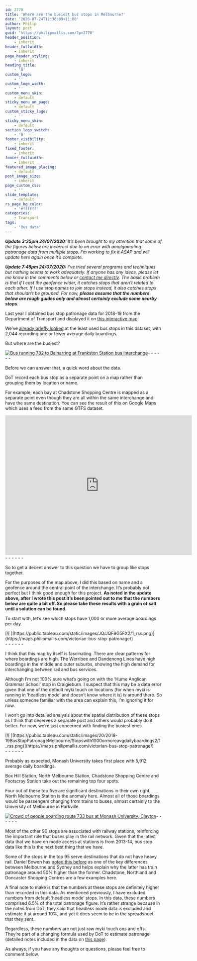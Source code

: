 ```yaml
---
id: 2770
title: 'Where are the busiest bus stops in Melbourne?'
date: '2020-07-24T12:36:09+11:00'
author: Philip
layout: post
guid: 'https://philipmallis.com/?p=2770'
header_position:
    - inherit
header_fullwidth:
    - inherit
page_header_styling:
    - inherit
heading_title:
    - '0'
custom_logo:
    - ''
custom_logo_width:
    - ''
custom_menu_skin:
    - default
sticky_menu_on_page:
    - default
custom_sticky_logo:
    - ''
sticky_menu_skin:
    - default
section_logo_switch:
    - '0'
footer_visibility:
    - inherit
fixed_footer:
    - inherit
footer_fullwidth:
    - inherit
featured_image_placing:
    - default
post_image_size:
    - inherit
page_custom_css:
    - ''
slide_template:
    - default
rs_page_bg_color:
    - '#ffffff'
categories:
    - Transport
tags:
    - 'Bus data'
---
```


***Update 3:25pm 24/07/2020:** It’s been brought to my attention that some of the figures below are incorrect due to an error with amalgamating patronage data from multiple stops. I’m working to fix it ASAP and will update here again once it’s complete.*

***Update 7:45pm 24/07/2020:** I’ve tried several programs and techniques but nothing seems to work adequately. If anyone has any ideas, please let me know in the comments below or [contact me directly](https://philipmallis.com/about/ "About"). The basic problem is that if I cast the geofence wider, it catches stops that aren’t related to each other. If I use stop names to join stops instead, it also catches stops that shouldn’t be grouped. For now, **please assume that the numbers below are rough guides only and almost certainly exclude some nearby stops**.*

Last year I obtained bus stop patronage data for 2018-19 from the Department of Transport and displayed it on [this interactive map](https://maps.philipmallis.com/victorian-bus-stop-patronage/).

We’ve [already briefly looked](https://twitter.com/philipmallis/status/1240157985931808768 "https://twitter.com/philipmallis/status/1240157985931808768") at the least used bus stops in this dataset, with 2,044 recording one or fewer average daily boardings.

But where are the busiest?

[![Bus running 782 to Balnarring at Frankston Station bus interchange](https://live.staticflickr.com/65535/50094964438_9e5233ce81_z.jpg)](https://www.flickr.com/photos/philipmallis/50094964438/ "Bus running 782 to Balnarring at Frankston Station bus interchange")<script async="" charset="utf-8" src="//embedr.flickr.com/assets/client-code.js"></script>- - - - - -

Before we can answer that, a quick word about the data.

DoT record each bus stop as a separate point on a map rather than grouping them by location or name.

For example, each bay at Chadstone Shopping Centre is mapped as a separate point even though they are all within the same interchange and have the same destination. You can see the result of this on Google Maps which uses a feed from the same GTFS dataset.

<iframe allowfullscreen="" aria-hidden="false" frameborder="0" height="450" loading="lazy" src="https://www.google.com/maps/embed?pb=!1m14!1m12!1m3!1d468.0747797427934!2d145.08356315815843!3d-37.8879098900762!2m3!1f0!2f0!3f0!3m2!1i1024!2i768!4f13.1!5e0!3m2!1sen!2sau!4v1595548954305!5m2!1sen!2sau" style="border:0;" tabindex="0" width="600"></iframe>- - - - - -

So to get a decent answer to this question we have to group like stops together.

For the purposes of the map above, I did this based on name and a geofence around the central point of the interchange. It’s probably not perfect but I think good enough for this project. **As noted in the update above, after I wrote this post it’s been pointed out to me that the numbers below are quite a bit off. So please take these results with a grain of salt until a solution can be found.**

To start with, let’s see which stops have 1,000 or more average boardings per day.

<div class="tableauPlaceholder" id="viz1595554486655" style="position: relative"><noscript>[![ ](https://public.tableau.com/static/images/JQ/JQF9G5FX2/1_rss.png)](https://maps.philipmallis.com/victorian-bus-stop-patronage/)</noscript><object class="tableauViz" style="display:none;"><param name="host_url" value="https%3A%2F%2Fpublic.tableau.com%2F"></param> <param name="embed_code_version" value="3"></param> <param name="path" value="shared/JQF9G5FX2"></param> <param name="toolbar" value="yes"></param><param name="static_image" value="https://public.tableau.com/static/images/JQ/JQF9G5FX2/1.png"></param> <param name="animate_transition" value="yes"></param><param name="display_static_image" value="yes"></param><param name="display_spinner" value="yes"></param><param name="display_overlay" value="yes"></param><param name="display_count" value="yes"></param><param name="language" value="en"></param></object></div> <script type="text/javascript">                    var divElement = document.getElementById('viz1595554486655');                    var vizElement = divElement.getElementsByTagName('object')[0];                    vizElement.style.width='100%';vizElement.style.height=(divElement.offsetWidth*0.75)+'px';                    var scriptElement = document.createElement('script');                    scriptElement.src = 'https://public.tableau.com/javascripts/api/viz_v1.js';                    vizElement.parentNode.insertBefore(scriptElement, vizElement);                </script>- - - - - -

I think that this map by itself is fascinating. There are clear patterns for where boardings are high. The Werribee and Dandenong Lines have high boardings in the middle and outer suburbs, showing the high demand for interchanging between rail and bus services.

Although I’m not 100% sure what’s going on with the ‘Hume Anglican Grammar School’ stop in Craigieburn. I suspect that this may be a data error given that one of the default myki touch on locations (for when myki is running in ‘headless mode’ and doesn’t know where it is) is around there. So unless someone familiar with the area can explain this, I’m ignoring it for now.

I won’t go into detailed analysis about the spatial distribution of these stops as I think that deserves a separate post and others would probably do it better. For now, we’re just concerned with finding the busiest ones.

<div class="tableauPlaceholder" id="viz1595552684680" style="position: relative"><noscript>[![ ](https://public.tableau.com/static/images/20/2018-19BusStopPatronageMelbourne/Stopswith1000ormoreavgdailyboardings2/1_rss.png)](https://maps.philipmallis.com/victorian-bus-stop-patronage/)</noscript><object class="tableauViz" style="display:none;"><param name="host_url" value="https%3A%2F%2Fpublic.tableau.com%2F"></param> <param name="embed_code_version" value="3"></param> <param name="site_root" value=""></param><param name="name" value="2018-19BusStopPatronageMelbourne/Stopswith1000ormoreavgdailyboardings2"></param><param name="tabs" value="no"></param><param name="toolbar" value="yes"></param><param name="static_image" value="https://public.tableau.com/static/images/20/2018-19BusStopPatronageMelbourne/Stopswith1000ormoreavgdailyboardings2/1.png"></param> <param name="animate_transition" value="yes"></param><param name="display_static_image" value="yes"></param><param name="display_spinner" value="yes"></param><param name="display_overlay" value="yes"></param><param name="display_count" value="yes"></param><param name="language" value="en"></param><param name="filter" value="publish=yes"></param></object></div> <script type="text/javascript">                    var divElement = document.getElementById('viz1595552684680');                    var vizElement = divElement.getElementsByTagName('object')[0];                    vizElement.style.width='100%';vizElement.style.height=(divElement.offsetWidth*0.75)+'px';                    var scriptElement = document.createElement('script');                    scriptElement.src = 'https://public.tableau.com/javascripts/api/viz_v1.js';                    vizElement.parentNode.insertBefore(scriptElement, vizElement);                </script>- - - - - -

Probably as expected, Monash University takes first place with 5,912 average daily boardings.

Box Hill Station, North Melbourne Station, Chadstone Shopping Centre and Footscray Station take out the remaining top four spots.

Four out of these top five are significant destinations in their own right. North Melbourne Station is the anomaly here. Almost all of those boardings would be passengers changing from trains to buses, almost certainly to the University of Melbourne in Parkville.

[![Crowd of people boarding route 733 bus at Monash University, Clayton](https://live.staticflickr.com/65535/49849355461_7439628ce4_z.jpg)](https://www.flickr.com/photos/philipmallis/49849355461/in/photolist-2iX1YDT-2iX3yKY-2iWYfZm "Crowd of people boarding route 733 bus at Monash University, Clayton")<script async="" charset="utf-8" src="//embedr.flickr.com/assets/client-code.js"></script>- - - - - -

Most of the other 90 stops are associated with railway stations, reinforcing the important role that buses play in the rail network. Given that the latest data that we have on mode access at stations is from 2013-14, bus stop data like this is the next best thing that we have.

Some of the stops in the top 95 serve destinations that do not have heavy rail. Daniel Bowen has [noted this before](https://www.danielbowen.com/2020/07/03/sydney-vs-melb-rail-patronage/ "https://www.danielbowen.com/2020/07/03/sydney-vs-melb-rail-patronage/") as one of the key differences between Melbourne and Sydney and helps explain why the latter has train patronage around 50% higher than the former. Chadstone, Northland and Doncaster Shopping Centres are a few examples here.

A final note to make is that the numbers at these stops are definitely higher than recorded in this data. As mentioned previously, I have excluded numbers from default ‘headless mode’ stops. In this data, these numbers comprised 6.5% of the total patronage figure. It’s rather strange because in the notes from DoT, they said that headless mode data is excluded and estimate it at around 10%, and yet it does seem to be in the spreadsheet that they sent.

Regardless, these numbers are not just raw myki touch ons and offs. They’re part of a changing formula used by DoT to estimate patronage (detailed notes included in the data on [this page](https://public.tableau.com/profile/philipmallis#!/vizhome/2018-19BusStopPatronageMelbourne/Map)).

As always, if you have any thoughts or questions, please feel free to comment below.